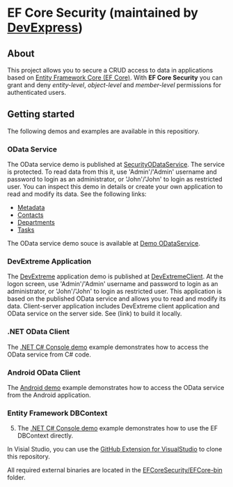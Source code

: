 # EF Core Security (maintained by [DevExpress](http://devexpress.com/))
## About 

This project allows you to secure a CRUD access to data in applications based on [Entity Framework Core (EF Core)](https://github.com/aspnet/EntityFramework/wiki). With **EF Core Security** you can grant and deny *entity-level*, *object-level* and *member-level* permissions for authenticated users.

## Getting started 

The following demos and examples are available in this repositiory.

### OData Service
The OData service demo is published at [SecurityODataService](http://efcoresecurityodataservicedemo.azurewebsites.net/). The service is protected. To read data from this it, use 'Admin'/'Admin' username and password to login as an administrator, or 'John'/'John' to login as restricted user. You can inspect this demo in details or create your own application to read and modify its data. See the following links:
  - [Metadata](http://efcoresecurityodataservicedemo.azurewebsites.net/$metadata)
  - [Contacts](http://efcoresecurityodataservicedemo.azurewebsites.net/Contacts)
  - [Departments](http://efcoresecurityodataservicedemo.azurewebsites.net/Departments)
  - [Tasks](http://efcoresecurityodataservicedemo.azurewebsites.net/Tasks)

 The OData service demo souce is available at [Demo ODataService](https://github.com/DevExpress/EF-Core-Security/tree/master/EFCoreSecurityDemos/EFCoreSecurityODataService).

### DevExtreme Application
The [DevExtreme](http://js.devexpress.com/) application demo is published at [DevExtremeClient](http://efcoresecuritydevextremedemoweb.azurewebsites.net). At the logon screen, use 'Admin'/'Admin' username and password to login as an administrator, or 'John'/'John' to login as restricted user. This application is based on the published OData service and allows you to read and modify its data. Client-server application includes DevExtreme client application and OData service on the server side. See (link) to build it locally.

### .NET OData Client
The [.NET C# Console demo](https://github.com/DevExpress/EF-Core-Security/tree/master/EFCoreSecurityDemos/EFCoreSecurityODataConsoleClient) example demonstrates how to access the OData service from C# code.

### Android OData Client
The [Android demo](https://github.com/DevExpress/EF-Core-Security/tree/master/EFCoreSecurityDemos/EFCoreSecurityODataAndroidClient) example demonstrates how to access the OData service from the Android application.

### Entity Framework DBContext 
5. The [.NET C# Console demo](https://github.com/DevExpress/EF-Core-Security/tree/master/EFCoreSecurityDemos/EFCoreSecurityConsoleDemo) example demonstrates how to use the EF DBContext directly.

In Visial Studio, you can use the [GitHub Extension for VisualStudio](https://visualstudio.github.com/) to clone this repository.

All required external binaries are located in the [EFCoreSecurity/EFCore-bin](https://github.com/DevExpress/EF-Core-Security/tree/master/EFCoreSecurity/EFCore-bin) folder.
